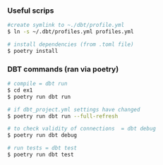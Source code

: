 ### Useful scrips

```bash
#create symlink to ~./dbt/profile.yml
$ ln -s ~/.dbt/profiles.yml profiles.yml
```

 
```bash
# install dependencies (from .toml file)
$ poetry install

```

### DBT commands (ran via poetry)

```bash
# compile = dbt run 
$ cd ex1
$ poetry run dbt run

# if dbt_project.yml settings have changed
$ poetry run dbt run --full-refresh

# to check validity of connections  = dbt debug 
$ poetry run dbt debug

# run tests = dbt test
$ poetry run dbt test

```